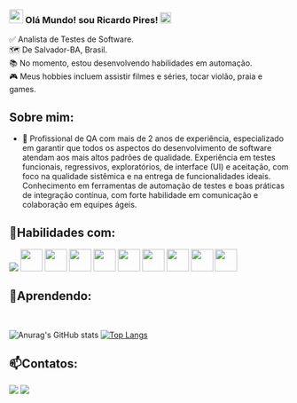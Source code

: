 ###  <img src="https://github.com/TheDudeThatCode/TheDudeThatCode/raw/master/Assets/Hi.gif" style="max-width: 100%; display: inline-block;" data-target="animated-image.originalImage" height="25" width="25"> Olá Mundo! sou Ricardo Pires! <img src="https://github.com/TheDudeThatCode/TheDudeThatCode/raw/master/Assets/Earth.gif" style="max-width: 100%; display: inline-block;" data-target="animated-image.originalImage" height="20" width="20">

✅ Analista de Testes de Software.<br>
🗺️ De Salvador-BA, Brasil.<br>
📚 No momento, estou desenvolvendo habilidades em automação.<br>
🎮 Meus hobbies incluem assistir filmes e séries, tocar violão, praia e games.<br>

<!--

**rixardy/rixardy** is a ✨ _special_ ✨ repository because its `README.md` (this file) appears on your GitHub profile.
-->
## Sobre mim:
- 🔭 Profissional de QA com mais de 2 anos de experiência, especializado em garantir que todos os aspectos do desenvolvimento de software atendam aos mais altos padrões de qualidade. Experiência em testes funcionais, regressivos, exploratórios, de interface (UI) e aceitação, com foco na qualidade sistêmica e na entrega de funcionalidades ideais. Conhecimento em ferramentas de automação de testes e boas práticas de integração contínua, com forte habilidade em comunicação e colaboração em equipes ágeis.

## 🚀Habilidades com:

<div>
  
<img src="https://cdn.jsdelivr.net/gh/devicons/devicon@latest/icons/cypressio/cypressio-original.svg" />
<img src="https://cdn.jsdelivr.net/gh/devicons/devicon/icons/jira/jira-original.svg" height="40" width="40"/>
<img src="https://cdn.jsdelivr.net/gh/devicons/devicon/icons/vscode/vscode-original.svg" height="40" width="40"/>
<img src="https://cdn.jsdelivr.net/gh/devicons/devicon@latest/icons/git/git-original.svg" height="40" width="40"/>
<img src="https://cdn.jsdelivr.net/gh/devicons/devicon@latest/icons/github/github-original.svg" height="40" width="40"/>
<img src="https://cdn.jsdelivr.net/gh/devicons/devicon/icons/html5/html5-original.svg" height="40" width="40"/>
<img src="https://cdn.jsdelivr.net/gh/devicons/devicon/icons/css3/css3-original.svg" height="40" width="40"/>       
<img src="https://cdn.jsdelivr.net/gh/devicons/devicon/icons/mysql/mysql-original.svg" height="40" width="40"/>
<img src="https://cdn.jsdelivr.net/gh/devicons/devicon/icons/postgresql/postgresql-original.svg" height="40" width="40"/>
<img src="https://img.icons8.com/external-flaticons-lineal-color-flat-icons/64/000000/external-scrum-agile-flaticons-lineal-color-flat-icons-6.png" height="40" width="40"/>
</div>

## 🌱Aprendendo:
<!--div>

<img src="https://cdn.jsdelivr.net/gh/devicons/devicon/icons/selenium/selenium-original.svg" height="40" width="40"/>
<img src="https://miro.medium.com/max/404/0*I4KFArErBehs6aaU.png" height="40" width="40"/>
<img src="https://img.icons8.com/color/48/000000/mongodb.png" height="40" width="40"/>
<img src="https://cdn.jsdelivr.net/gh/devicons/devicon/icons/cucumber/cucumber-plain.svg" height="40" width="40"/>
<img src="https://cdn.jsdelivr.net/gh/devicons/devicon/icons/python/python-original.svg" height="40" width="40"/>
<img src="https://cdn.jsdelivr.net/gh/devicons/devicon/icons/lua/lua-plain-wordmark.svg" height="40" width="40"/>
<img src="https://defold.com/images/logo/defold/logo/logo-ver-classic-white-160.png" height="35" width="35"/>
<img src="https://cdn.jsdelivr.net/gh/devicons/devicon/icons/git/git-original.svg" height="40" width="40"/>
<img src="https://cdn-icons-png.flaticon.com/512/25/25231.png" height="40" width="40"/>
</div--><br>

![Anurag's GitHub stats](https://github-readme-stats.vercel.app/api?username=rixardy&show_icons=true&theme=radical)    [![Top Langs](https://github-readme-stats.vercel.app/api/top-langs/?username=rixardy&layout=compact&theme=radical)](https://github.com/anuraghazra/github-readme-stats)

## 📫Contatos:
<div>
<a href = "mailto:rixardy@gmail.com"><img src="https://img.shields.io/badge/Gmail-D14836?style=for-the-badge&logo=gmail&logoColor=white" target="_blank"></a>
<a href="https://www.linkedin.com/in/ricardopiress/" target="_blank"><img src="https://img.shields.io/badge/-LinkedIn-%230077B5?style=for-the-badge&logo=linkedin&logoColor=white" target="_blank"></a>   
</div>


